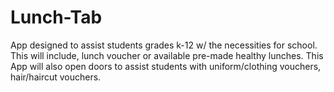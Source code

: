# Lunch-Tab
App designed to assist students grades k-12 w/ the necessities for school. This will include, lunch voucher or available pre-made healthy lunches. This App will also open doors to assist students with uniform/clothing vouchers, hair/haircut vouchers. 

